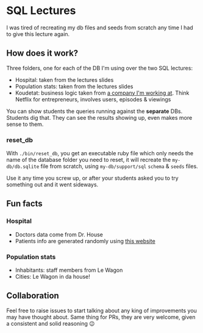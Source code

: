# SQL Lectures

I was tired of recreating my db files and seeds from scratch any time I had to give
this lecture again.

## How does it work?

Three folders, one for each of the DB I'm using over the two SQL lectures:

- Hospital: taken from the lectures slides
- Population stats: taken from the lectures slides
- Koudetat: business logic taken from [a company I'm working at](https://koudetat.co). Think Netflix for entrepreneurs, involves users, episodes & viewings

You can show students the queries running against the **separate** DBs.
Students dig that. They can see the results showing up, even makes more sense to them.

### reset_db

With `./bin/reset_db`, you get an executable ruby file which only needs the name of the database folder you need to reset, it will recreate the `my-db/db.sqlite` file from scratch, using `my-db/support/sql` `schema` & `seeds` files.

Use it any time you screw up, or after your students asked you to try something out and it went sideways.

## Fun facts

### Hospital
  - Doctors data come from Dr. House
  - Patients info are generated randomly using [this website](http://random-name-generator.info/)

### Population stats
  - Inhabitants: staff members from Le Wagon
  - Cities: Le Wagon in da house!

## Collaboration
Feel free to raise issues to start talking about any king of improvements you may have thought about.
Same thing for PRs, they are very welcome, given a consistent and solid reasoning :wink:
